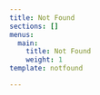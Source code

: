 ```yaml
---
title: Not Found
sections: []
menus:
  main:
    title: Not Found
    weight: 1
template: notfound

---
```

